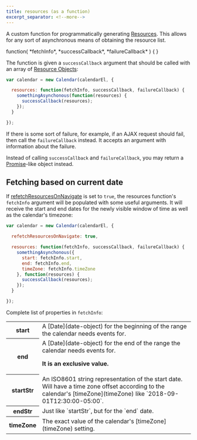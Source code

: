 ```yaml
---
title: resources (as a function)
excerpt_separator: <!--more-->
---
```


A custom function for programmatically generating [Resources](resource-object).<!--more--> This allows for any sort of asynchronous means of obtaining the resource list.

<div class='spec' markdown='1'>
function( *fetchInfo*, *successCallback*, *failureCallback* ) { }
</div>

The function is given a `successCallback` argument that should be called with an array of [Resource Objects](resource-object):

```js
var calendar = new Calendar(calendarEl, {

  resources: function(fetchInfo, successCallback, failureCallback) {
    somethingAsynchonous(function(resources) {
      successCallback(resources);
    });
  }

});
```

If there is some sort of failure, for example, if an AJAX request should fail, then call the `failureCallback` instead. It accepts an argument with information about the failure.

Instead of calling `successCallback` and `failureCallback`, you may return a [Promise](https://developer.mozilla.org/en-US/docs/Web/JavaScript/Reference/Global_Objects/Promise)-like object instead.


## Fetching based on current date

If [refetchResourcesOnNavigate](refetchResourcesOnNavigate) is set to `true`, the resources function's `fetchInfo` argument will be populated with some useful arguments. It will receive the start and end dates for the newly visible window of time as well as the calendar's timezone:

```js
var calendar = new Calendar(calendarEl, {

  refetchResourcesOnNavigate: true,

  resources: function(fetchInfo, successCallback, failureCallback) {
    somethingAsynchonous({
      start: fetchInfo.start,
      end: fetchInfo.end,
      timeZone: fetchInfo.timeZone
    }, function(resources) {
      successCallback(resources);
    });
  }

});
```

Complete list of properties in `fetchInfo`:

<table>

<tr>
<th>start</th>
<td markdown='1'>
A [Date](date-object) for the beginning of the range the calendar needs events for.
</td>
</tr>

<tr>
<th>end</th>
<td markdown='1'>
A [Date](date-object) for the end of the range the calendar needs events for.

**It is an exclusive value.**
</td>
</tr>

<tr>
<th>startStr</th>
<td markdown='1'>
An ISO8601 string representation of the start date. Will have a time zone offset according to the calendar's [timeZone](timeZone) like `2018-09-01T12:30:00-05:00`.
</td>
</tr>

<tr>
<th>endStr</th>
<td markdown='1'>
Just like `startStr`, but for the `end` date.
</td>
</tr>

<tr>
<th>timeZone</th>
<td markdown='1'>
The exact value of the calendar's [timeZone](timeZone) setting.
</td>
</tr>

</table>
